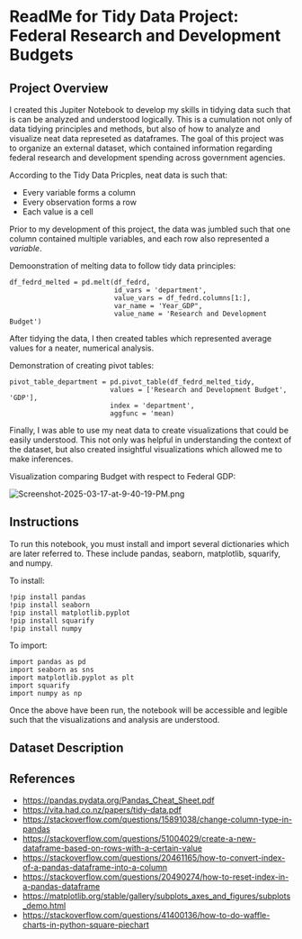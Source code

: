 # ReadMe for Tidy Data Project: Federal Research and Development Budgets

## Project Overview

I created this Jupiter Notebook to develop my skills in tidying data such that is can be analyzed and understood logically. This is a cumulation not only of data tidying principles and methods, but also of how to analyze and visualize neat data represeted as dataframes. The goal of this project was to organize an external dataset, which contained information regarding federal research and development spending across government agencies. 

According to the Tidy Data Pricples, neat data is such that:
- Every variable forms a column
- Every observation forms a row
- Each value is a cell

Prior to my development of this project, the data was jumbled such that one column contained multiple variables, and each row also represented a *variable*. 

Demoonstration of melting data to follow tidy data principles:

```
df_fedrd_melted = pd.melt(df_fedrd,
                          id_vars = 'department',
                          value_vars = df_fedrd.columns[1:],
                          var_name = 'Year_GDP",
                          value_name = 'Research and Development Budget')
```

After tidying the data, I then created tables which represented average values for a neater, numerical analysis. 

Demonstration of creating pivot tables:

```
pivot_table_department = pd.pivot_table(df_fedrd_melted_tidy,
                         values = ['Research and Development Budget', 'GDP'],
                         index = 'department',
                         aggfunc = 'mean)
```

Finally, I was able to use my neat data to create visualizations that could be easily understood. This not only was helpful in understanding the context of the dataset, but also created insightful visualizations which allowed me to make inferences. 

Visualization comparing Budget with respect to Federal GDP:

![Screenshot-2025-03-17-at-9-40-19-PM.png](https://postimg.cc/9DFqBjZY)

## Instructions

To run this notebook, you must install and import several dictionaries which are later referred to. These include pandas, seaborn, matplotlib, squarify, and numpy.

To install: 

```
!pip install pandas
!pip install seaborn
!pip install matplotlib.pyplot
!pip install squarify
!pip install numpy
```

To import:

```
import pandas as pd
import seaborn as sns
import matplotlib.pyplot as plt
import squarify
import numpy as np
```

Once the above have been run, the notebook will be accessible and legible such that the visualizations and analysis are understood. 

## Dataset Description



## References 
- https://pandas.pydata.org/Pandas_Cheat_Sheet.pdf 
- https://vita.had.co.nz/papers/tidy-data.pdf 
- https://stackoverflow.com/questions/15891038/change-column-type-in-pandas 
- https://stackoverflow.com/questions/51004029/create-a-new-dataframe-based-on-rows-with-a-certain-value 
- https://stackoverflow.com/questions/20461165/how-to-convert-index-of-a-pandas-dataframe-into-a-column
- https://stackoverflow.com/questions/20490274/how-to-reset-index-in-a-pandas-dataframe
- https://matplotlib.org/stable/gallery/subplots_axes_and_figures/subplots_demo.html
- https://stackoverflow.com/questions/41400136/how-to-do-waffle-charts-in-python-square-piechart